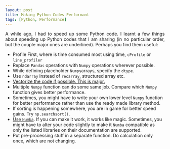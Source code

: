 ```yaml
---
layout: post
title: Making Python Codes Performant
tags: [Python, Performance]
---
```

<div style="text-align: justify">
A while ago, I had to speed up some Python code. I learnt a few things about speeding up Python codes that I am sharing (in no particular order, but the couple major ones are underlined). Perhaps you find them useful:
</div>

- Profile First, where is time consumed most using time, `cProfile` or `line_profiler`
- Replace `Pandas` operations with `Numpy` operations wherever possible.
- While defining placeholder `Numpy`arrays, specify the `dtype`.
- Use `ndarray` instead of `recarray`, structured array etc.
- <u>Vectorize the code if possible. This is major.</u>
- Multiple `Numpy` function can do some same job. Compare which `Numpy` function gives better performance.
- Sometimes, you might have to write your own lower level `Numpy` function for better performance rather than use the ready made library method.
- If sorting is happening somewhere, you are in game for better speed gains. Try `np.searchsort()`.
- <u>Use `Numba`</u>. If you can make it work, it works like magic. Sometimes, you might have to alter your code slightly to make it `Numba` compatible as only the listed libraries on their documentation are supported. 
- Put pre-processing stuff in a separate function. Do calculation only once, which are not changing.